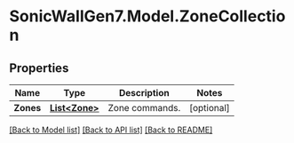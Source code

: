 # SonicWallGen7.Model.ZoneCollection

## Properties

Name | Type | Description | Notes
------------ | ------------- | ------------- | -------------
**Zones** | [**List&lt;Zone&gt;**](Zone.md) | Zone commands. | [optional] 

[[Back to Model list]](../README.md#documentation-for-models) [[Back to API list]](../README.md#documentation-for-api-endpoints) [[Back to README]](../README.md)

